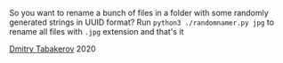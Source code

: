 So you want to rename a bunch of files in a folder with some randomly generated strings in UUID format?
Run `python3 ./randomnamer.py jpg` to rename all files with `.jpg` extension and that's it

[Dmitry Tabakerov](https://maybe.ninja/) 2020